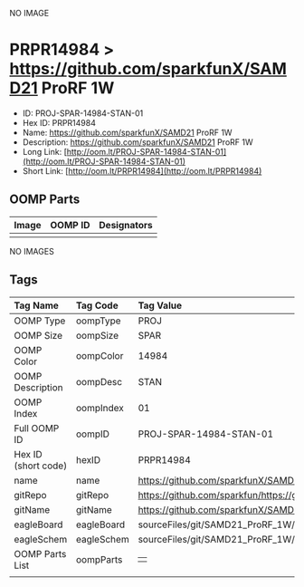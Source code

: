 


  
NO IMAGE  
# PRPR14984 > https://github.com/sparkfunX/SAMD21 ProRF 1W

- ID: PROJ-SPAR-14984-STAN-01
- Hex ID: PRPR14984
- Name: https://github.com/sparkfunX/SAMD21 ProRF 1W
- Description: https://github.com/sparkfunX/SAMD21 ProRF 1W
- Long Link: [http://oom.lt/PROJ-SPAR-14984-STAN-01](http://oom.lt/PROJ-SPAR-14984-STAN-01)
- Short Link: [http://oom.lt/PRPR14984](http://oom.lt/PRPR14984)

## OOMP Parts
  

|Image|OOMP ID|Designators|
| :--- | :--- | :--- |
||||
  
NO IMAGES  
## Tags
  

|Tag Name|Tag Code|Tag Value|
| :--- | :--- | :--- |
|OOMP Type|oompType|PROJ|
|OOMP Size|oompSize|SPAR|
|OOMP Color|oompColor|14984|
|OOMP Description|oompDesc|STAN|
|OOMP Index|oompIndex|01|
|Full OOMP ID|oompID|PROJ-SPAR-14984-STAN-01|
|Hex ID (short code)|hexID|PRPR14984|
|name|name|https://github.com/sparkfunX/SAMD21 ProRF 1W|
|gitRepo|gitRepo|https://github.com/sparkfun/https://github.com/sparkfunX/SAMD21_ProRF_1W|
|gitName|gitName|https://github.com/sparkfunX/SAMD21_ProRF_1W|
|eagleBoard|eagleBoard|sourceFiles/git/SAMD21_ProRF_1W/Hardware/SAMD21_Pro_RF_1W.brd|
|eagleSchem|eagleSchem|sourceFiles/git/SAMD21_ProRF_1W/Hardware/SAMD21_Pro_RF_1W.sch|
|OOMP Parts List|oompParts|<table><tr><td></td></tr></table>|
||||
